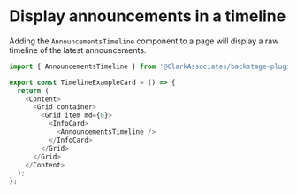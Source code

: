 # Display announcements in a timeline

Adding the `AnnouncementsTimeline` component to a page will display a raw timeline of the latest announcements.

```ts
import { AnnouncementsTimeline } from '@ClarkAssociates/backstage-plugin-announcements';

export const TimelineExampleCard = () => {
  return (
    <Content>
      <Grid container>
        <Grid item md={6}>
          <InfoCard>
            <AnnouncementsTimeline />
          </InfoCard>
        </Grid>
      </Grid>
    </Content>
  );
};
```
